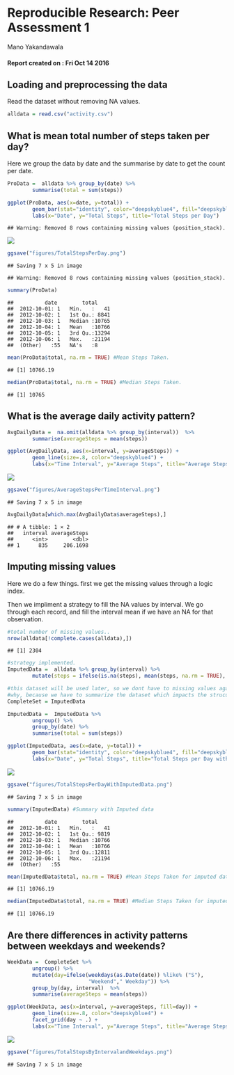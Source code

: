 # Reproducible Research: Peer Assessment 1
Mano Yakandawala  
#### Report created on : Fri Oct 14 2016



## Loading and preprocessing the data
Read the dataset without removing NA values.

```r
alldata = read.csv("activity.csv")
```

## What is mean total number of steps taken per day?
Here we group the data by date and the summarise by date to get the count per date.  

```r
ProData =  alldata %>% group_by(date) %>%
        summarise(total = sum(steps))

ggplot(ProData, aes(x=date, y=total)) + 
        geom_bar(stat="identity", color="deepskyblue4", fill="deepskyblue") + 
        labs(x="Date", y="Total Steps", title="Total Steps per Day")
```

```
## Warning: Removed 8 rows containing missing values (position_stack).
```

![](PA1_template_files/figure-html/MeanTotal-1.png)<!-- -->

```r
ggsave("figures/TotalStepsPerDay.png")
```

```
## Saving 7 x 5 in image
```

```
## Warning: Removed 8 rows containing missing values (position_stack).
```

```r
summary(ProData)
```

```
##          date        total      
##  2012-10-01: 1   Min.   :   41  
##  2012-10-02: 1   1st Qu.: 8841  
##  2012-10-03: 1   Median :10765  
##  2012-10-04: 1   Mean   :10766  
##  2012-10-05: 1   3rd Qu.:13294  
##  2012-10-06: 1   Max.   :21194  
##  (Other)   :55   NA's   :8
```

```r
mean(ProData$total, na.rm = TRUE) #Mean Steps Taken.
```

```
## [1] 10766.19
```

```r
median(ProData$total, na.rm = TRUE) #Median Steps Taken.
```

```
## [1] 10765
```

## What is the average daily activity pattern?

```r
AvgDailyData =  na.omit(alldata %>% group_by(interval))  %>%
        summarise(averageSteps = mean(steps))

ggplot(AvgDailyData, aes(x=interval, y=averageSteps)) + 
        geom_line(size=.8, color="deepskyblue4") + 
        labs(x="Time Interval", y="Average Steps", title="Average Steps per Time Interval of 5 mins")
```

![](PA1_template_files/figure-html/MeanTotal2-1.png)<!-- -->

```r
ggsave("figures/AverageStepsPerTimeInterval.png")
```

```
## Saving 7 x 5 in image
```

```r
AvgDailyData[which.max(AvgDailyData$averageSteps),]
```

```
## # A tibble: 1 × 2
##   interval averageSteps
##      <int>        <dbl>
## 1      835     206.1698
```

## Imputing missing values
Here we do a few things. first we get the missing values through a logic index.  

Then we impliment a strategy to fill the NA values by interval. We go through each record, and fill the interval mean if we have an NA for that observation.

```r
#total number of missing values..
nrow(alldata[!complete.cases(alldata),])
```

```
## [1] 2304
```

```r
#strategy implemented.
ImputedData =  alldata %>% group_by(interval) %>%
        mutate(steps = ifelse(is.na(steps), mean(steps, na.rm = TRUE), steps))

#this dataset will be used later, so we dont have to missing values again.
#why, because we have to summarize the dataset which impacts the strucutre..
CompleteSet = ImputedData 

ImputedData =  ImputedData %>% 
        ungroup() %>%
        group_by(date) %>%
        summarise(total = sum(steps))

ggplot(ImputedData, aes(x=date, y=total)) + 
        geom_bar(stat="identity", color="deepskyblue4", fill="deepskyblue") +
        labs(x="Date", y="Total Steps", title="Total Steps per Day with Imputed Data")
```

![](PA1_template_files/figure-html/MissingValues-1.png)<!-- -->

```r
ggsave("figures/TotalStepsPerDayWithImputedData.png")
```

```
## Saving 7 x 5 in image
```

```r
summary(ImputedData) #Summary with Imputed data
```

```
##          date        total      
##  2012-10-01: 1   Min.   :   41  
##  2012-10-02: 1   1st Qu.: 9819  
##  2012-10-03: 1   Median :10766  
##  2012-10-04: 1   Mean   :10766  
##  2012-10-05: 1   3rd Qu.:12811  
##  2012-10-06: 1   Max.   :21194  
##  (Other)   :55
```

```r
mean(ImputedData$total, na.rm = TRUE) #Mean Steps Taken for imputed data.
```

```
## [1] 10766.19
```

```r
median(ImputedData$total, na.rm = TRUE) #Median Steps Taken for imputed data.
```

```
## [1] 10766.19
```

## Are there differences in activity patterns between weekdays and weekends?

```r
WeekData =  CompleteSet %>% 
        ungroup() %>%
        mutate(day=ifelse(weekdays(as.Date(date)) %like% ("S"),
                          "Weekend"," Weekday")) %>%
        group_by(day, interval)  %>%
        summarise(averageSteps = mean(steps))

ggplot(WeekData, aes(x=interval, y=averageSteps, fill=day)) + 
        geom_line(size=.8, color="deepskyblue4") + 
        facet_grid(day ~ .) + 
        labs(x="Time Interval", y="Average Steps", title="Average Steps per Time Interval of 5 mins")
```

![](PA1_template_files/figure-html/Weekdata-1.png)<!-- -->

```r
ggsave("figures/TotalStepsByIntervalandWeekdays.png")
```

```
## Saving 7 x 5 in image
```
